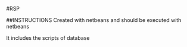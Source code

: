 #RSP

##INSTRUCTIONS
Created with netbeans and should be executed with netbeans

It includes the scripts of database


